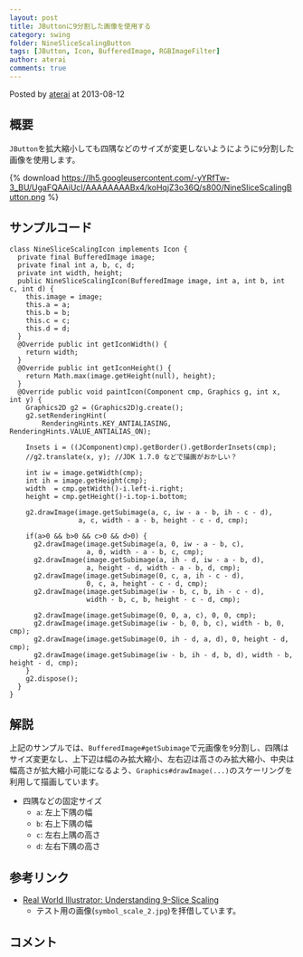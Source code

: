 ```yaml
---
layout: post
title: JButtonに9分割した画像を使用する
category: swing
folder: NineSliceScalingButton
tags: [JButton, Icon, BufferedImage, RGBImageFilter]
author: aterai
comments: true
---
```


Posted by [aterai](http://terai.xrea.jp/aterai.html) at 2013-08-12

## 概要
`JButton`を拡大縮小しても四隅などのサイズが変更しないようにように`9`分割した画像を使用します。

{% download https://lh5.googleusercontent.com/-yYRfTw-3_BU/UgaFQAAiUcI/AAAAAAAABx4/koHqjZ3o36Q/s800/NineSliceScalingButton.png %}

## サンプルコード
<pre class="prettyprint"><code>class NineSliceScalingIcon implements Icon {
  private final BufferedImage image;
  private final int a, b, c, d;
  private int width, height;
  public NineSliceScalingIcon(BufferedImage image, int a, int b, int c, int d) {
    this.image = image;
    this.a = a;
    this.b = b;
    this.c = c;
    this.d = d;
  }
  @Override public int getIconWidth() {
    return width;
  }
  @Override public int getIconHeight() {
    return Math.max(image.getHeight(null), height);
  }
  @Override public void paintIcon(Component cmp, Graphics g, int x, int y) {
    Graphics2D g2 = (Graphics2D)g.create();
    g2.setRenderingHint(
        RenderingHints.KEY_ANTIALIASING, RenderingHints.VALUE_ANTIALIAS_ON);

    Insets i = ((JComponent)cmp).getBorder().getBorderInsets(cmp);
    //g2.translate(x, y); //JDK 1.7.0 などで描画がおかしい？

    int iw = image.getWidth(cmp);
    int ih = image.getHeight(cmp);
    width  = cmp.getWidth()-i.left-i.right;
    height = cmp.getHeight()-i.top-i.bottom;

    g2.drawImage(image.getSubimage(a, c, iw - a - b, ih - c - d),
                 a, c, width - a - b, height - c - d, cmp);

    if(a&gt;0 &amp;&amp; b&gt;0 &amp;&amp; c&gt;0 &amp;&amp; d&gt;0) {
      g2.drawImage(image.getSubimage(a, 0, iw - a - b, c),
                   a, 0, width - a - b, c, cmp);
      g2.drawImage(image.getSubimage(a, ih - d, iw - a - b, d),
                   a, height - d, width - a - b, d, cmp);
      g2.drawImage(image.getSubimage(0, c, a, ih - c - d),
                   0, c, a, height - c - d, cmp);
      g2.drawImage(image.getSubimage(iw - b, c, b, ih - c - d),
                   width - b, c, b, height - c - d, cmp);

      g2.drawImage(image.getSubimage(0, 0, a, c), 0, 0, cmp);
      g2.drawImage(image.getSubimage(iw - b, 0, b, c), width - b, 0, cmp);
      g2.drawImage(image.getSubimage(0, ih - d, a, d), 0, height - d, cmp);
      g2.drawImage(image.getSubimage(iw - b, ih - d, b, d), width - b, height - d, cmp);
    }
    g2.dispose();
  }
}
</code></pre>

## 解説
上記のサンプルでは、`BufferedImage#getSubimage`で元画像を`9`分割し、四隅はサイズ変更なし、上下辺は幅のみ拡大縮小、左右辺は高さのみ拡大縮小、中央は幅高さが拡大縮小可能になるよう、`Graphics#drawImage(...)`のスケーリングを利用して描画しています。

- 四隅などの固定サイズ
    - `a`: 左上下隅の幅
    - `b`: 右上下隅の幅
    - `c`: 左右上隅の高さ
    - `d`: 左右下隅の高さ

<!-- dummy comment line for breaking list -->

## 参考リンク
- [Real World Illustrator: Understanding 9-Slice Scaling](http://rwillustrator.blogspot.jp/2007/04/understanding-9-slice-scaling.html)
    - テスト用の画像(`symbol_scale_2.jpg`)を拝借しています。

<!-- dummy comment line for breaking list -->

## コメント
